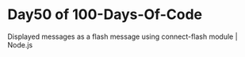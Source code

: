 # Day50 of 100-Days-Of-Code
Displayed messages as a flash message using connect-flash module | Node.js
